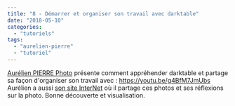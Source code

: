 ```yaml
---
title: "8 - Démarrer et organiser son travail avec darktable"
date: "2018-05-10"
categories: 
  - "tutoriels"
tags: 
  - "aurelien-pierre"
  - "tutoriel"
---
```


[Aurélien PIERRE Photo](https://www.youtube.com/channel/UCmsSn3fujI81EKEr4NLxrcg) présente comment appréhender darktable et partage sa façon d'organiser son travail avec : https://youtu.be/g4BfM7JmUbs Aurélien a aussi  [son site InterNet](https://photo.aurelienpierre.com/) où il partage ces photos et ses réflexions sur la photo. Bonne découverte et visualisation.
